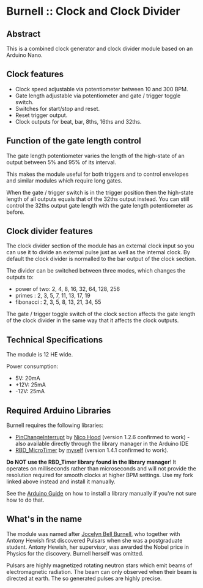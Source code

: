 # Burnell :: Clock and Clock Divider

## Abstract
This is a combined clock generator and clock divider module based on an Arduino Nano.

## Clock features
- Clock speed adjustable via potentiometer between 10 and 300 BPM.
- Gate length adjustable via potentiometer and gate / trigger toggle switch.
- Switches for start/stop and reset.
- Reset trigger output.
- Clock outputs for beat, bar, 8ths, 16ths and 32ths.

## Function of the gate length control
The gate length potentiometer varies the length of the high-state of an output between 5% and 95% of its interval.

This makes the module useful for both triggers and to control envelopes and similar modules which require long gates.

When the gate / trigger switch is in the trigger position then the high-state length of all outputs equals that of the 32ths output instead. You can still control the 32ths output gate length with the gate length potentiometer as before.

## Clock divider features
The clock divider section of the module has an external clock input so you can use it to divide an external pulse just as well as the internal clock. By default the clock divider is normalled to the bar output of the clock section.

The divider can be switched between three modes, which changes the outputs to:
- power of two: 2, 4, 8, 16, 32, 64, 128, 256
- primes      : 2, 3, 5, 7, 11, 13, 17,  19
- fibonacci   : 2, 3, 5, 8, 13, 21, 34,  55

The gate / trigger toggle switch of the clock section affects the gate length of the clock divider in the same way that it affects the clock outputs.


## Technical Specifications
The module is 12 HE wide.

Power consumption:
- 5V: 20mA
- +12V: 25mA
- -12V: 25mA

## Required Arduino Libraries
Burnell requires the following libraries:

- [PinChangeInterrupt](https://github.com/NicoHood/PinChangeInterrupt) by [Nico Hood](https://github.com/NicoHood) (version 1.2.6 confirmed to work) - also available directly through the library manager in the Arduino IDE
- [RBD_MicroTimer](https://github.com/dst78/arduinolib_RBD_MicroTimer) by [myself](https://github.com/dst78/) (version 1.4.1 confirmed to work).

**Do NOT use the RBD_Timer library found in the library manager**! It operates on milliseconds rather than microseconds and will not provide the resolution required for smooth clocks at higher BPM settings. Use my fork linked above instead and install it manually.

See the [Arduino Guide](https://www.arduino.cc/en/guide/libraries#toc5) on how to install a library manually if you're not sure how to do that.


## What's in the name
The module was named after [Jocelyn Bell Burnell](https://en.wikipedia.org/wiki/Jocelyn_Bell_Burnell), who together with Antony Hewish first discovered Pulsars when she was a postgraduate student. Antony Hewish, her supervisor, was awarded the Nobel price in Physics for the discovery. Burnell herself was omitted.

Pulsars are highly magnetized rotating neutron stars which emit beams of electromagnetic radiation. The beam can only observed when their beam is directed at earth. The so generated pulses are highly precise.
